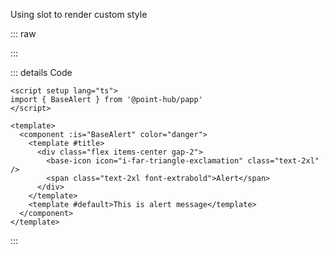 Using slot to render custom style

::: raw

<ClientOnly>
  <AlertSlot />
</ClientOnly>

:::

::: details Code

```vue
<script setup lang="ts">
import { BaseAlert } from '@point-hub/papp'
</script>

<template>
  <component :is="BaseAlert" color="danger">
    <template #title>
      <div class="flex items-center gap-2">
        <base-icon icon="i-far-triangle-exclamation" class="text-2xl" />
        <span class="text-2xl font-extrabold">Alert</span>
      </div>
    </template>
    <template #default>This is alert message</template>
  </component>
</template>
```

:::
